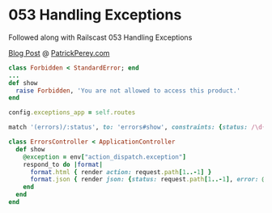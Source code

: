053 Handling Exceptions
=======================

Followed along with Railscast 053 Handling Exceptions

[Blog Post](http://patrickperey.com/railscast-053-handling-exceptions) @ [PatrickPerey.com](http://patrickperey.com)

```ruby
class Forbidden < StandardError; end
...
def show
  raise Forbidden, 'You are not allowed to access this product.'
end
```

```ruby
config.exceptions_app = self.routes
```

``` ruby
match '(errors)/:status', to: 'errors#show', constraints: {status: /\d{3}/}, via: :get
```

```ruby
class ErrorsController < ApplicationController
  def show
    @exception = env["action_dispatch.exception"]
    respond_to do |format|
      format.html { render action: request.path[1..-1] }
      format.json { render json: {status: request.path[1..-1], error: @exception.message} }
    end
  end
end
```
